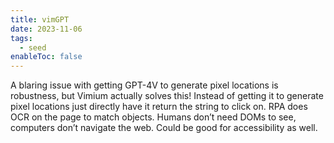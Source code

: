 ```yaml
---
title: vimGPT
date: 2023-11-06
tags:
  - seed
enableToc: false
---
```

A blaring issue with getting GPT-4V to generate pixel locations is robustness, but Vimium actually solves this! Instead of getting it to generate pixel locations just directly have it return the string to click on. RPA does OCR on the page to match objects. Humans don’t need DOMs to see, computers don’t navigate the web. Could be good for accessibility as well.